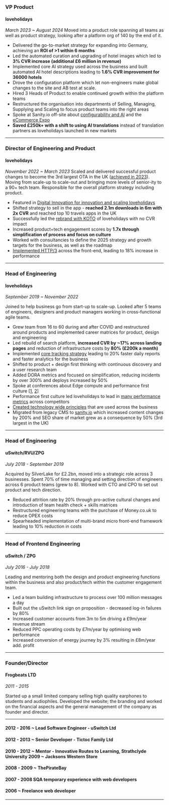 ### VP Product
#### loveholidays
_March 2023 ~ August 2024_
Moved into a product role spanning all teams as well as product strategy, looking after a platform org of 140 by the end of it.

- Delivered the go-to-market strategy for expanding into Germany, achieving an **ROI of >1 within 6 months**
- Led the automated curation and upgrading of hotel images which led to **3% CVR increase (additional £6 million in revenue)**
- Implemented core AI strategy used across the business and built automated AI hotel descriptions leading to **1.6% CVR improvement for 36000 hotels**
- Drove the configuration platform which let non-engineers make global changes to the site and AB test at scale.
- Hired 3 Heads of Product to enable continued growth within the platform teams
- Restructured the organisation into departments of Selling, Managing, Supplying and Scaling to focus product teams into the right areas
- Spoke at Sanity.io off-site about [configurability and AI](https://www.youtube.com/watch?v=a1y3xxtYD3I&t=799s) and the [eCommerce Expo](https://www.ecommerceexpo.co.uk/speakers/david-annez)
- **Saved £250k+ with a shift to using AI translations** instead of translation partners as loveholidays launched in new markets

---

### Director of Engineering and Product
#### loveholidays
_November 2022 ~ March 2023_
Scaled and delivered successful product changes to become the 3rd largest OTA in the UK ([achieved in 2023](https://www.travolution.com/news/travel-sectors/tour-operators/loveholidays-boosts-atol-numbers-as-it-targets-expansion/)). Moving from scale-up to scale-out and bringing more levels of senior-ity to a 90+ tech team. Responsible for the overall platform strategy including product.

- Featured in [Digital Innovation for innovation and scaling loveholidays](https://www.linkedin.com/feed/update/urn:li:activity:7037385287924109312/)
- Shifted strategy to sell in the app - **reached 2.1m downloads in 6m with 2x CVR** and reached top 10 travels apps in the UK
- Successfully led the [rebrand with KOTO](https://www.linkedin.com/feed/update/urn:li:activity:7005599260394012672?utm_source=share&utm_medium=member_desktop) of loveholidays with no CVR impact
- Increased product+tech engagement scores by **1.7x through simplification of process and focus on culture**
- Worked with consultancies to define the 2025 strategy and growth targets for the business, as well as the roadmap
- [Implemented HTTP/3](https://tech.loveholidays.com/making-loveholidays-18-faster-with-http-3-1860879528a7) across the front-end, leading to 18% increase in performance

---

### Head of Engineering
#### loveholidays
_September 2019 ~ November 2022_

Joined to help business go from start-up to scale-up. Looked after 5 teams of engineers, designers and product managers working in cross-functional agile teams.

- Grew team from 16 to 60 during and after COVID and restructured around products and implemented career matrices for product, design and engineering
- Led rebuild of search platform, **increased CVR by ~17% across landing pages** and reduction of infrastructure costs by **80% (£200k a month)**
- Implemented [core tracking strategy](https://www.rudderstack.com/blog/loveholidays-is-taking-ownership-of-its-data/) leading to 20% faster daily reports and faster analytics for the business 
- Shifted to product + design first thinking with continuous discovery and a user research team
- Added DORA metrics and focused on simplification, reducing incidents by over 300% and deploys increased by 50%
- Spoke at conferences about Edge compute and performance first culture [[1](https://vimeo.com/480566484), [2](https://www.fastly.com/video/fastly-travel-technology-webinar)]
- Performance first culture led loveholidays to lead in [many performance metrics](https://gist.github.com/annez/48789953c4e3530a8e40f8cc57de6a94) across competitors
- [Created technology wide principles](https://tech.loveholidays.com/the-5-principles-that-helped-scale-loveholidays-7ea0b0fd3df9) that are used across the business
- Migrated from legacy CMS to [sanity.io](https://sanity.io) which increased content changes by 200% and SEO share of market grew as a consequence by 50% (3rd largest in the UK)

---

### Head of Engineering
#### uSwitch/RVU/ZPG
_July 2018 - September 2019_

Acquired by SilverLake for £2.2bn, moved into a strategic role across 3 businesses. Spent 70% of time managing and setting direction of engineers across 6 product teams (grew to 8). Worked with CTO and CPO to set out product and tech direction.

- Reduced attrition rate by 20% through pro-active cultural changes and introduction of team health check + skills matrices
- Restructured engineering teams with the purchase of Money.co.uk to reduce OPEX costs
- Spearheaded implementation of multi-brand micro front-end framework leading to 10% reduction in costs

---

### Head of Frontend Engineering 
#### uSwitch / ZPG
_July 2016 - July 2018_

Leading and mentoring both the design and product engineering functions within the business and also product/tech within the customer engagement team.

- Led a team building infrastructure to process over 100 million messages a day
- Built out the uSwitch link sign on proposition - decreased log-in failures by 80%
- Increased customer accounts from 3m to 5m driving a £9m/year revenue stream
- Reduced PPC operating costs by £7m/year by optimising web performance
- Increased conversion of energy journey by 3% resulting in £8m/year add. profit

--- 

### Founder/Director
#### Frogbeats LTD
_2011 - 2015_

Started up a small limited company selling high quality earphones to students and audiophiles. Developed the website; the branding and worked on the financial aspects and the general management of the company as founder and director.

---

#### 2012 - 2016 ~ Lead Software Engineer - uSwitch Ltd
#### 2012 - 2013 ~ Senior Developer - Tictoc Family Ltd
#### 2010 - 2012 ~ Mentor - Innovative Routes to Learning, Strathclyde University 2009 ~ Jacksons Western Store
#### 2008 - 2009 ~ ThePirateBay
#### 2007 - 2008 SQA temporary experience with web developers
#### 2006 ~ Freelance web developer

---